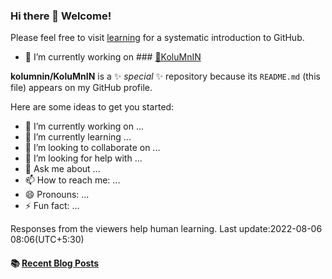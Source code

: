 ### Hi there 👋 Welcome!
Please feel free to visit [learning](https://github.com/) for a systematic introduction to GitHub.
- 🔭 I’m currently working on ### [🌼KoluMnIN](https://github.io/KoluMnIN/)

<!---->
**kolumnin/KoluMnIN** is a ✨ _special_ ✨ repository because its `README.md` (this file) appears on my GitHub profile.

Here are some ideas to get you started:

- 🔭 I’m currently working on ...
- 🌱 I’m currently learning ...
- 👯 I’m looking to collaborate on ...
- 🤔 I’m looking for help with ...
- 💬 Ask me about ...
- 📫 How to reach me: ...
- 😄 Pronouns: ...
- ⚡ Fun fact: ...

Responses from the viewers help human learning.
Last update:2022-08-06 08:06(UTC+5:30)
#### :books: [Recent Blog Posts](https://kolumnin.hashnode.dev)
<!-- BLOGPOSTS:START -->
<!-- BLOGPOSTS:END -->
